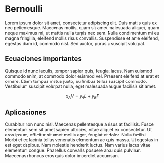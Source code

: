 # Bernoulli
Lorem ipsum dolor sit amet, consectetur adipiscing elit. Duis mattis quis ex nec pellentesque. Maecenas mollis, quam sit amet malesuada aliquet, quam neque maximus mi, ut mattis nulla turpis nec sem. Nulla condimentum mi eu magna fringilla, eleifend mollis risus convallis. Suspendisse et ante eleifend, egestas diam id, commodo nisl. Sed auctor, purus a suscipit volutpat.
## Ecuaciones importantes
Quisque id nunc iaculis, tempor sapien quis, feugiat lacus. Nam euismod commodo enim, at commodo dolor euismod vel. Praesent eleifend at erat et ornare. Etiam tempus metus justo, eu finibus tellus suscipit commodo. Vestibulum suscipit volutpat nulla, eget malesuada augue facilisis sit amet. 

$$ x_{A}V = y_{A}L + y_{B}F $$

## Aplicaciones
Curabitur non nunc nisl. Maecenas pellentesque a risus at facilisis. Fusce elementum sem sit amet sapien ultricies, vitae aliquet ex consectetur. Ut eros ipsum, efficitur sit amet mollis eget, feugiat et dolor. Nulla facilisi. Morbi et ex lacinia tellus venenatis elementum ac quis massa. Ut egestas in est eget dapibus. Nam molestie hendrerit luctus. Nam varius lacus vitae elementum congue. Phasellus convallis posuere arcu quis pulvinar. Maecenas rhoncus eros quis dolor imperdiet accumsan.